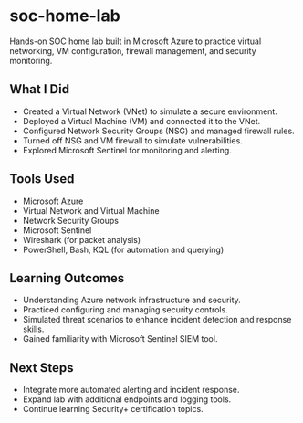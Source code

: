 # soc-home-lab
Hands-on SOC home lab built in Microsoft Azure to practice virtual networking, VM configuration, firewall management, and security monitoring.

## What I Did

- Created a Virtual Network (VNet) to simulate a secure environment.
- Deployed a Virtual Machine (VM) and connected it to the VNet.
- Configured Network Security Groups (NSG) and managed firewall rules.
- Turned off NSG and VM firewall to simulate vulnerabilities.
- Explored Microsoft Sentinel for monitoring and alerting.

## Tools Used

- Microsoft Azure
- Virtual Network and Virtual Machine
- Network Security Groups
- Microsoft Sentinel
- Wireshark (for packet analysis)
- PowerShell, Bash, KQL (for automation and querying)

## Learning Outcomes

- Understanding Azure network infrastructure and security.
- Practiced configuring and managing security controls.
- Simulated threat scenarios to enhance incident detection and response skills.
- Gained familiarity with Microsoft Sentinel SIEM tool.

## Next Steps

- Integrate more automated alerting and incident response.
- Expand lab with additional endpoints and logging tools.
- Continue learning Security+ certification topics.
